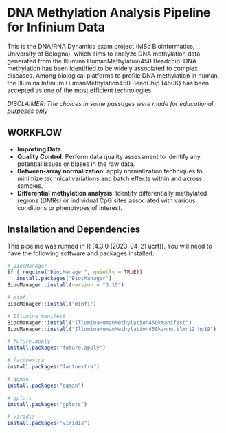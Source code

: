 # DNA Methylation Analysis Pipeline for Infinium Data

This is the DNA/RNA Dynamics exam project (MSc Bioinformatics, University of Bologna), which aims to analyze DNA methylation data generated from the Illumina HumanMethylation450 Beadchip.
DNA methylation has been identified to be widely associated to complex diseases. Among biological platforms to profile DNA methylation in human, the Illumina Infinium HumanMethylation450 BeadChip (450K) has been accepted as one of the most efficient technologies. 

*DISCLAIMER*: *The choices in some passages were made for educational purposes only*

## WORKFLOW
* **Importing Data**
* **Quality Control**: Perform data quality assessment to identify any potential issues or biases in the raw data.
* **Between-array normalization**: apply normalization techniques to minimize technical variations and batch effects within and across samples.
* **Differential methylation analysis**: Identify differentially methylated regions (DMRs) or individual CpG sites associated with various conditions or phenotypes of interest.



## Installation and Dependencies
This pipeline was runned in R (4.3.0 (2023-04-21 ucrt)).
You will need to have the following software and packages installed:

 ```r
# BiocManager
if (!require("BiocManager", quietly = TRUE))
    install.packages("BiocManager")
BiocManager::install(version = "3.10")

# minfi
BiocManager::install("minfi")

# Illumina manifest
BiocManager::install("IlluminaHumanMethylation450kmanifest")
BiocManager::install("IlluminaHumanMethylation450kanno.ilmn12.hg19")

# future.apply 
install.packages("future.apply")

# factoextra
install.packages("factoextra")

# qqman
install.packages("qqman")

# gplots
install.packages("gplots")

# viridis
install.packages("viridis")
```
